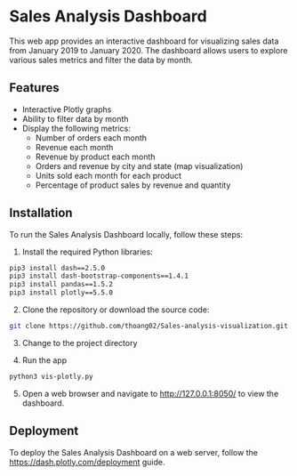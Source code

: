 # Sales Analysis Dashboard

This web app provides an interactive dashboard for visualizing sales data from January 2019 to January 2020. The dashboard allows users to explore various sales metrics and filter the data by month.

## Features

- Interactive Plotly graphs
- Ability to filter data by month
- Display the following metrics:
  - Number of orders each month
  - Revenue each month
  - Revenue by product each month
  - Orders and revenue by city and state (map visualization)
  - Units sold each month for each product
  - Percentage of product sales by revenue and quantity

## Installation

To run the Sales Analysis Dashboard locally, follow these steps:

1. Install the required Python libraries:

```bash
pip3 install dash==2.5.0
pip3 install dash-bootstrap-components==1.4.1
pip3 install pandas==1.5.2
pip3 install plotly==5.5.0
```

2. Clone the repository or download the source code:

```bash
git clone https://github.com/thoang02/Sales-analysis-visualization.git
```

3. Change to the project directory

4. Run the app

```bash
python3 vis-plotly.py
```

5. Open a web browser and navigate to http://127.0.0.1:8050/ to view the dashboard.

## Deployment

To deploy the Sales Analysis Dashboard on a web server, follow the https://dash.plotly.com/deployment guide.
